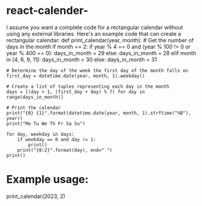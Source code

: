 # react-calender-
I assume you want a complete code for a rectangular calendar without using any external libraries. Here's an example code that can create a rectangular calendar:
def print_calendar(year, month):
    # Get the number of days in the month
    if month == 2:
        if year % 4 == 0 and (year % 100 != 0 or year % 400 == 0):
            days_in_month = 29
        else:
            days_in_month = 28
    elif month in [4, 6, 9, 11]:
        days_in_month = 30
    else:
        days_in_month = 31

    # Determine the day of the week the first day of the month falls on
    first_day = datetime.date(year, month, 1).weekday()

    # Create a list of tuples representing each day in the month
    days = [(day + 1, (first_day + day) % 7) for day in range(days_in_month)]

    # Print the calendar
    print("{0} {1}".format(datetime.date(year, month, 1).strftime("%B"), year))
    print("Mo Tu We Th Fr Sa Su")

    for day, weekday in days:
        if weekday == 0 and day != 1:
            print()
        print("{0:2}".format(day), end=" ")
    print()

# Example usage:
print_calendar(2023, 2)

